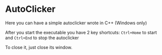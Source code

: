 # AutoClicker
Here you can have a simple autoclicker wrote in C++ (Windows only)

After you start the executable you have 2 key shortcuts: ``Ctrl+Home`` to start and ``Ctrl+End`` to stop the autoclicker

To close it, just close its window.
